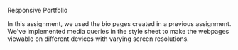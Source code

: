 Responsive Portfolio

In this assignment, we used the bio pages created in a previous assignment. We've implemented media queries in the style sheet to make the webpages viewable on different devices with varying screen resolutions.